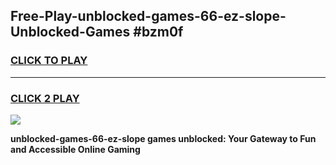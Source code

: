 
## Free-Play-unblocked-games-66-ez-slope-Unblocked-Games #bzm0f
<h3>
<a href="https://news.freeplayer.one?title=unblocked-games-66-ez-slope&ref=8M">CLICK TO PLAY</a></h3>
<hr>

<h3>
<a href="https://news.freeplayer.one?title=unblocked-games-66-ez-slope&ref=8M">CLICK 2 PLAY</a>
  
</h3>

<a href="https://news.freeplayer.one?title=unblocked-games-66-ez-slope&ref=8M"><img src="https://clearcache.store/games.png"></a>


**unblocked-games-66-ez-slope games unblocked: Your Gateway to Fun and Accessible Online Gaming**

